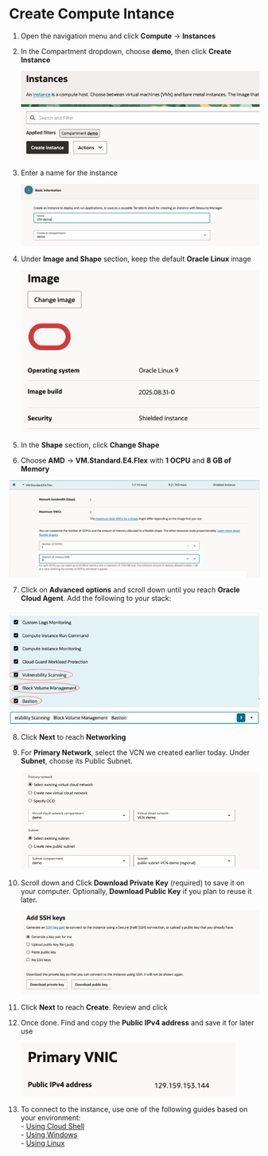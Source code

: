 # Create Compute Intance
1. Open the navigation menu and click **Compute** &rarr; **Instances**

2. In the Compartment dropdown, choose **demo**, then click **Create Instance**

    ![drawing](../SS/compute/1.png)

3. Enter a name for the instance

    ![drawing](../SS/compute/2.png)

4. Under **Image and Shape** section, keep the default **Oracle Linux** image

    ![drawing](../SS/compute/3.png)

5. In the **Shape** section, click **Change Shape**

6. Choose  **AMD** -> **VM.Standard.E4.Flex** with **1 OCPU** and **8 GB of Memory**

![drawing](../SS/compute/4.png)

7. Click on **Advanced options** and scroll down until you reach **Oracle Cloud Agent**. Add the following to your stack:

![drawing](../SS/compute/5.png)

8. Click **Next** to reach **Networking**

9. For **Primary Network**, select the VCN we created earlier today. Under **Subnet**, choose its Public Subnet.

     ![drawing](../SS/compute/6.png)

10. Scroll down and Click **Download Private Key** (required) to save it on your computer. Optionally, **Download Public Key** if you plan to reuse it later.

    ![drawing](../SS/compute/7.png)

11. Click **Next** to reach **Create**. Review and click

12. Once done. Find and copy the **Public IPv4 address** and save it for later use

    ![drawing](../SS/compute/8.png)

13. To connect to the instance, use one of the following guides based on your environment:<br>
        - [Using Cloud Shell](../SSH/cloud_shell.md) <br>
        - [Using Windows](../SSH/windows.md) <br>
        - [Using Linux](../SSH/linux.md) <br>

